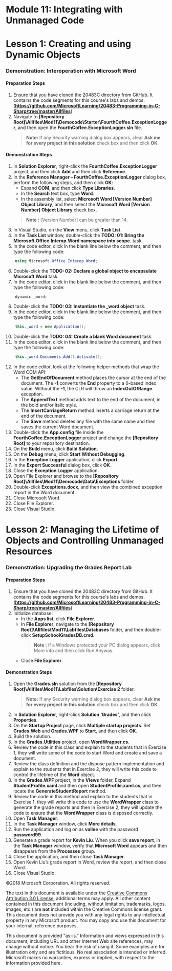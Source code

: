 
# Module 11:   Integrating with Unmanaged Code

# Lesson 1:  Creating and using Dynamic Objects

### Demonstration: Interoperation with Microsoft Word

#### Preparation Steps

1. Ensure that you have cloned the 20483C directory from GitHub. It contains the code segments for this course's labs and demos. (**https://github.com/MicrosoftLearning/20483-Programming-in-C-Sharp/tree/master/Allfiles**)
2. Navigate to **[Repository Root]\Allfiles\Mod11\Democode\Starter\FourthCoffee.ExceptionLogger**, and then open the **FourthCoffee.ExceptionLogger.sln** file.
    >**Note:** If any Security warning dialog box appears, clear **Ask me for every project in this solution** check box and then click **OK**.


#### Demonstration Steps

1.  In **Solution Explorer**, right-click the **FourthCoffee.ExceptionLogger** project, and then click **Add** and then click **Reference**.
2.	In the **Reference Manager – FourthCoffee.ExceptionLogger** dialog box, perform the following steps, and then click **OK**:
    -	Expand **COM**, and then click **Type Libraries**.
    -	In the **Search** text box, type **Word**.
    -	In the assembly list, select **Microsoft Word [Version Number] Object Library**, and then select the **Microsoft Word [Version Number] Object Library** check box.
    >**Note :** [Version Number] can be greater than 14.
3.	In Visual Studio, on the **View** menu, click **Task List**.
4.	In the **Task List** window, double-click the **TODO: 01: Bring the Microsoft.Office.Interop.Word namespace into scope.** task.
5.	In the code editor, click in the blank line below the comment, and then type the following code:
```cs
    using Microsoft.Office.Interop.Word;
```
6.	Double-click the **TODO: 02: Declare a global object to encapsulate Microsoft Word** task.
7.	In the code editor, click in the blank line below the comment, and then type the following code:
```cs
    dynamic _word;
```
8.	Double-click the **TODO: 03: Instantiate the _word object** task.
9.	In the code editor, click in the blank line below the comment, and then type the following code:
```cs
    this._word = new Application();
```
10.	Double-click the **TODO: 04: Create a blank Word document** task.
11.	In the code editor, click in the blank line below the comment, and then type the following code:
```cs
    this._word.Documents.Add().Activate();
```
12.	In the code editor, look at the following helper methods that wrap the Word COM API:
    -	The **GetEndOfDocument** method places the cursor at the end of the document. The **-1** converts the **End** property to a 0-based index value. Without the **-1**, the CLR will throw an **IndexOutOfRange** exception. 
    -	The **AppendText** method adds text to the end of the document, in the bold and/or italic style.
    -	The **InsertCarriageReturn** method inserts a carriage return at the end of the document.
    -	The **Save** method deletes any file with the same name and then saves the current Word document.
13. Double-click the **App.config** file inside the **FourthCoffee.ExceptionLogger** project and change the **[Repository Root]** to your repository destination.
14.	On the **Build** menu, click **Build Solution**.
15.	On the **Debug** menu, click **Start Without Debugging**.
16.	In the **Exception Logger** application, click **Export**.
17.	In the **Export Successful** dialog box, click **OK**.
18.	Close the **Exception Logger** application.
19.	Open File Explorer and browse to the **[Repository Root]\Allfiles\Mod11\Democode\Data\Exceptions** folder.
20.	Double-click **Exceptions.docx**, and then view the combined exception report in the Word document.
21.	Close Microsoft Word.
22.	Close File Explorer.
23.	Close Visual Studio.


# Lesson 2:  Managing the Lifetime of Objects and Controlling Unmanaged Resources

### Demonstration: Upgrading the Grades Report Lab

#### Preparation Steps

1. Ensure that you have cloned the 20483C directory from GitHub. It contains the code segments for this course's labs and demos. (**https://github.com/MicrosoftLearning/20483-Programming-in-C-Sharp/tree/master/Allfiles**)
2. Initialize database:
    - In the **Apps list**, click **File Explorer**.
    - In **File Explorer**, navigate to the **[Repository Root]\Allfiles\Mod11\Labfiles\Databases** folder, and then double-click **SetupSchoolGradesDB.cmd**.
        >**Note :** If a Windows protected your PC dialog appears, click More info and then click Run Anyway.
    - Close **File Explorer**.
    
#### Demonstration Steps

1.  Open the **Grades.sln** solution from the **[Repository Root]\Allfiles\Mod11\Labfiles\Solution\Exercise 2** folder.
    >**Note:** If any Security warning dialog box appears, clear **Ask me for every project in this solution** check box and then click **OK**.
2.  In **Solution Explorer**, right-click **Solution ‘Grades’**, and then click **Properties**.
3.  On the **Startup Project** page, click **Multiple startup projects**. Set **Grades.Web** and **Grades.WPF** to **Start**, and then click **OK**.
4.  Build the solution.
5.  In the **Grades.Utilities** project, open **WordWrapper.cs**.
6.  Review the code in this class and explain to the students that in Exercise 1, they will write some of the code to start Word and create and save a document.
7.  Review the class definition and the dispose pattern implementation and explain to the students that in Exercise 2, they will write this code to control the lifetime of the **Word** object.
8. In the **Grades.WPF** project, in the **Views** folder, Expand **StudentProfile.xaml** and then open **StudentProfile.xaml.cs**, and then locate the **GenerateStudentReport** method.
9.  Review the code in this method and explain to the students that in Exercise 1, they will write this code to use the **WordWrapper** class to generate the grade reports and then in Exercise 2, they will update the code to ensure that the **WordWrapper** class is disposed correctly.
10. Open **Task Manager**.
11. In the **Task Manager** window, click **More details**.
12. Run the application and log on as **vallee** with the password **password99**.
13. Generate a grade report for **Kevin Liu**. When you click **save report**, in the **Task Manager** window, verify that **Microsoft Word** appears and then disappears from the **Processes** group.
14. Close the application, and then close **Task Manager**.
15. Open Kevin Liu’s grade report in Word, review the report, and then close Word.
16. Close Visual Studio.



©2018 Microsoft Corporation. All rights reserved.

The text in this document is available under the  [Creative Commons Attribution 3.0 License](https://creativecommons.org/licenses/by/3.0/legalcode), additional terms may apply. All other content contained in this document (including, without limitation, trademarks, logos, images, etc.) are  **not**  included within the Creative Commons license grant. This document does not provide you with any legal rights to any intellectual property in any Microsoft product. You may copy and use this document for your internal, reference purposes.

This document is provided &quot;as-is.&quot; Information and views expressed in this document, including URL and other Internet Web site references, may change without notice. You bear the risk of using it. Some examples are for illustration only and are fictitious. No real association is intended or inferred. Microsoft makes no warranties, express or implied, with respect to the information provided here.
